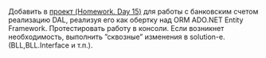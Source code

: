 ﻿Добавить в [проект (Homework. Day 15)](https://github.com/yuya-yuliya/.NET-training/tree/master/NET.W.2018.Yukhnevich.15-16/) для работы с банковским счетом реализацию DAL, реализуя его как обертку над ORM ADO.NET Entity Framework. Протестировать работу в консоли. Если возникнет необходимость, выполнить ”сквозные” изменения в solution-e. (BLL,BLL.Interface и т.п.).
